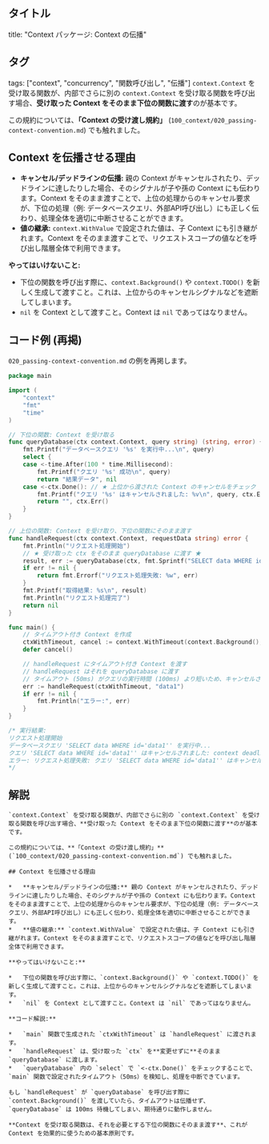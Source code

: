 ## タイトル
title: "Context パッケージ: Context の伝播"
## タグ
tags: ["context", "concurrency", "関数呼び出し", "伝播"]
`context.Context` を受け取る関数が、内部でさらに別の `context.Context` を受け取る関数を呼び出す場合、**受け取った Context をそのまま下位の関数に渡す**のが基本です。

この規約については、**「Context の受け渡し規約」** (`100_context/020_passing-context-convention.md`) でも触れました。

## Context を伝播させる理由

*   **キャンセル/デッドラインの伝播:** 親の Context がキャンセルされたり、デッドラインに達したりした場合、そのシグナルが子や孫の Context にも伝わります。Context をそのまま渡すことで、上位の処理からのキャンセル要求が、下位の処理（例: データベースクエリ、外部API呼び出し）にも正しく伝わり、処理全体を適切に中断させることができます。
*   **値の継承:** `context.WithValue` で設定された値は、子 Context にも引き継がれます。Context をそのまま渡すことで、リクエストスコープの値などを呼び出し階層全体で利用できます。

**やってはいけないこと:**

*   下位の関数を呼び出す際に、`context.Background()` や `context.TODO()` を新しく生成して渡すこと。これは、上位からのキャンセルシグナルなどを遮断してしまいます。
*   `nil` を Context として渡すこと。Context は `nil` であってはなりません。

## コード例 (再掲)

`020_passing-context-convention.md` の例を再掲します。

```go title="Context の伝播例"
package main

import (
	"context"
	"fmt"
	"time"
)

// 下位の関数: Context を受け取る
func queryDatabase(ctx context.Context, query string) (string, error) {
	fmt.Printf("データベースクエリ '%s' を実行中...\n", query)
	select {
	case <-time.After(100 * time.Millisecond):
		fmt.Printf("クエリ '%s' 成功\n", query)
		return "結果データ", nil
	case <-ctx.Done(): // ★ 上位から渡された Context のキャンセルをチェック
		fmt.Printf("クエリ '%s' はキャンセルされました: %v\n", query, ctx.Err())
		return "", ctx.Err()
	}
}

// 上位の関数: Context を受け取り、下位の関数にそのまま渡す
func handleRequest(ctx context.Context, requestData string) error {
	fmt.Println("リクエスト処理開始")
	// ★ 受け取った ctx をそのまま queryDatabase に渡す ★
	result, err := queryDatabase(ctx, fmt.Sprintf("SELECT data WHERE id='%s'", requestData))
	if err != nil {
		return fmt.Errorf("リクエスト処理失敗: %w", err)
	}
	fmt.Printf("取得結果: %s\n", result)
	fmt.Println("リクエスト処理完了")
	return nil
}

func main() {
	// タイムアウト付き Context を作成
	ctxWithTimeout, cancel := context.WithTimeout(context.Background(), 50*time.Millisecond)
	defer cancel()

	// handleRequest にタイムアウト付き Context を渡す
	// handleRequest はそれを queryDatabase に渡す
	// タイムアウト (50ms) がクエリの実行時間 (100ms) より短いため、キャンセルされる
	err := handleRequest(ctxWithTimeout, "data1")
	if err != nil {
		fmt.Println("エラー:", err)
	}
}

/* 実行結果:
リクエスト処理開始
データベースクエリ 'SELECT data WHERE id='data1'' を実行中...
クエリ 'SELECT data WHERE id='data1'' はキャンセルされました: context deadline exceeded
エラー: リクエスト処理失敗: クエリ 'SELECT data WHERE id='data1'' はキャンセルされました: context deadline exceeded
*/
```

## 解説
```text
`context.Context` を受け取る関数が、内部でさらに別の `context.Context` を受け取る関数を呼び出す場合、**受け取った Context をそのまま下位の関数に渡す**のが基本です。

この規約については、**「Context の受け渡し規約」** (`100_context/020_passing-context-convention.md`) でも触れました。

## Context を伝播させる理由

*   **キャンセル/デッドラインの伝播:** 親の Context がキャンセルされたり、デッドラインに達したりした場合、そのシグナルが子や孫の Context にも伝わります。Context をそのまま渡すことで、上位の処理からのキャンセル要求が、下位の処理（例: データベースクエリ、外部API呼び出し）にも正しく伝わり、処理全体を適切に中断させることができます。
*   **値の継承:** `context.WithValue` で設定された値は、子 Context にも引き継がれます。Context をそのまま渡すことで、リクエストスコープの値などを呼び出し階層全体で利用できます。

**やってはいけないこと:**

*   下位の関数を呼び出す際に、`context.Background()` や `context.TODO()` を新しく生成して渡すこと。これは、上位からのキャンセルシグナルなどを遮断してしまいます。
*   `nil` を Context として渡すこと。Context は `nil` であってはなりません。

**コード解説:**

*   `main` 関数で生成された `ctxWithTimeout` は `handleRequest` に渡されます。
*   `handleRequest` は、受け取った `ctx` を**変更せずに**そのまま `queryDatabase` に渡します。
*   `queryDatabase` 内の `select` で `<-ctx.Done()` をチェックすることで、`main` 関数で設定されたタイムアウト（50ms）を検知し、処理を中断できています。

もし `handleRequest` が `queryDatabase` を呼び出す際に `context.Background()` を渡していたら、タイムアウトは伝播せず、`queryDatabase` は 100ms 待機してしまい、期待通りに動作しません。

**Context を受け取る関数は、それを必要とする下位の関数にそのまま渡す**、これが Context を効果的に使うための基本原則です。